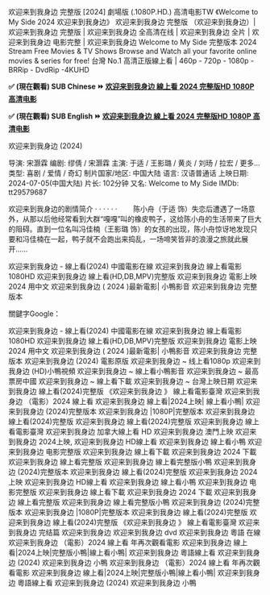 欢迎来到我身边 完整版 [2024] 劇場版 (.1080P.HD.) 高清电影TW
《Welcome to My Side 2024 欢迎来到我身边》 欢迎来到我身边 完整版 （欢迎来到我身边）| 欢迎来到我身边 完整版 | 欢迎来到我身边 全高清在线 | 欢迎来到我身边 全片 | 欢迎来到我身边 电影完整 | 欢迎来到我身边 Welcome to My Side 完整版本 2024 Stream Free Movies & TV Shows Browse and Watch all your favorite online movies & series for free!
台灣 No.1 高清正版線上看 | 460p - 720p - 1080p - BRRip - DvdRip -4KUHD

**✅ (現在觀看) SUB Chinese ⏩ [欢迎来到我身边 線上看 2024 完整版HD 1080P 高清电影](https://reurl.cc/Gj31pZ)**

**✅ (現在觀看) SUB English ⏩ [欢迎来到我身边 線上看 2024 完整版HD 1080P 高清电影](https://t.co/XU3Ekc56si)**

欢迎来到我身边 (2024)

导演: 宋灏霖
编剧: 缪倩 / 宋灏霖
主演: 于适 / 王影璐 / 黄炎 / 刘旸 / 拉宏 / 更多...
类型: 喜剧 / 爱情 / 奇幻
制片国家/地区: 中国大陆
语言: 汉语普通话
上映日期: 2024-07-05(中国大陆)
片长: 102分钟
又名: Welcome to My Side
IMDb: tt29579687

欢迎来到我身边的剧情简介 · · · · · ·
　　陈小舟（于适 饰）失恋后遭遇了一场意外，从那以后他经常看到大群“嘎嘎”叫的橡皮鸭子，这给陈小舟的生活带来了巨大的阻碍。直到一位名叫冯佳楠（王影璐 饰）的女孩的出现，陈小舟惊讶地发现只要和冯佳楠在一起，鸭子就不会跑出来捣乱，一场啼笑皆非的浪漫之旅就此展开……

欢迎来到我身边 - 線上看(2024) 中國電影在線 欢迎来到我身边 線上看電影1080HD 欢迎来到我身边 線上看(HD,DB,MPV)完整版 欢迎来到我身边 電影上映2024 用中文 欢迎来到我身边 ( 2024 )最新電影| 小鴨影音 欢迎来到我身边 完整版本

關鍵字Google：

欢迎来到我身边 - 線上看(2024) 中國電影在線
欢迎来到我身边 線上看電影1080HD
欢迎来到我身边 線上看(HD,DB,MPV)完整版
欢迎来到我身边 電影上映2024 用中文
欢迎来到我身边 ( 2024 )最新電影| 小鴨影音
欢迎来到我身边 完整版本
欢迎来到我身边 (2024) 電影原版
欢迎来到我身边 ~ 线上看1080p
欢迎来到我身边 (HD)小鴨視頻
欢迎来到我身边 ~ 線上看小鴨影音
欢迎来到我身边 ~ 最高票房中國
欢迎来到我身边 ~ 線上看下載
欢迎来到我身边 ~ 台灣上映日期
欢迎来到我身边 線上看(2024)完整版
《欢迎来到我身边 》 線上看電影臺灣
欢迎来到我身边 （電影）2024 線上看
欢迎来到我身边 線上看|2024上映| 線上看小鴨|
欢迎来到我身边 (2024)完整版本
欢迎来到我身边 |1080P|完整版本
欢迎来到我身边 線上看(2024)完整版
欢迎来到我身边 線上看(2024)完整版
欢迎来到我身边 線上看電影臺灣
欢迎来到我身边 加拿大線上看 HD
欢迎来到我身边 澳門上映
欢迎来到我身边 2024上映,
欢迎来到我身边 HD線上看
欢迎来到我身边 線上看小鴨
欢迎来到我身边 电影完整版
欢迎来到我身边 線上看下載
欢迎来到我身边 2024 下載
欢迎来到我身边 線上看完整版
欢迎来到我身边 線上看完整版小鴨
欢迎来到我身边 (2024)完整版本
欢迎来到我身边 線上看(2024)完整版
欢迎来到我身边 2024上映
欢迎来到我身边 HD線上看
欢迎来到我身边 線上看小鴨
欢迎来到我身边 电影完整版
欢迎来到我身边 線上看下載
欢迎来到我身边 2024 下載
欢迎来到我身边 線上看完整版
欢迎来到我身边 線上看完整版小鴨
欢迎来到我身边 (2024)完整版本
欢迎来到我身边 |1080P|完整版本
欢迎来到我身边 線上看(2024)完整版
欢迎来到我身边 線上看(2024)完整版
《欢迎来到我身边 》 線上看電影臺灣
欢迎来到我身边 完结篇 欢迎来到我身边
欢迎来到我身边 dvd 欢迎来到我身边 粵語 在線
欢迎来到我身边 （電影）2024 線上看 年再次觀看電影
欢迎来到我身边 線上看|2024上映|完整版小鴨|線上看小鴨|
欢迎来到我身边 粵語線上看 欢迎来到我身边 (2024) 欢迎来到我身边 小鴨
欢迎来到我身边 （電影）2024 線上看 年再次觀看電影
欢迎来到我身边 線上看|2024上映|完整版小鴨|線上看小鴨|
欢迎来到我身边 粵語線上看 欢迎来到我身边 (2024) 欢迎来到我身边 小鴨
